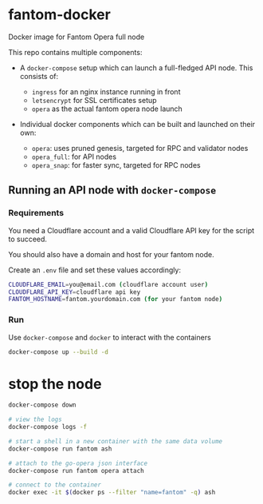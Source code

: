 # fantom-docker
Docker image for Fantom Opera full node


This repo contains multiple components:
* A `docker-compose` setup which can launch a full-fledged API node. This consists of: 
    * `ingress` for an nginx instance running in front
    * `letsencrypt` for SSL certificates setup 
    * `opera` as the actual fantom opera node launch

* Individual docker components which can be built and launched on their own:
    * `opera`: uses pruned genesis, targeted for RPC and validator nodes
    * `opera_full`: for API nodes
    * `opera_snap`: for faster sync, targeted for RPC nodes
        

## Running an API node with `docker-compose` 

### Requirements

You need a Cloudflare account and a valid Cloudflare API key for the script to succeed.

You should also have a domain and host for your fantom node.

Create an `.env` file and set these values accordingly:

```sh
CLOUDFLARE_EMAIL=you@email.com (cloudflare account user)
CLOUDFLARE_API_KEY=cloudflare api key
FANTOM_HOSTNAME=fantom.yourdomain.com (for your fantom node)
```

### Run 

Use `docker-compose` and `docker` to interact with the containers

```sh
docker-compose up --build -d
```
 
# stop the node
```sh
docker-compose down
```
 
```sh
# view the logs
docker-compose logs -f
```
 
```sh
# start a shell in a new container with the same data volume
docker-compose run fantom ash
```

```sh
# attach to the go-opera json interface
docker-compose run fantom opera attach
```
 
```sh
# connect to the container
docker exec -it $(docker ps --filter "name=fantom" -q) ash
```

